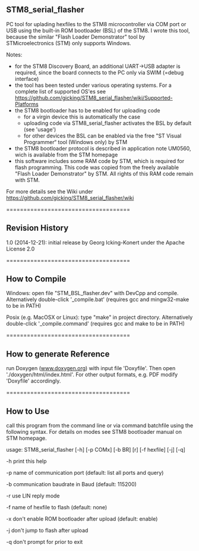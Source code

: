 STM8_serial_flasher
-------------------

PC tool for uplading hexfiles to the STM8 microcontroller via COM port or USB using the built-in ROM bootloader (BSL) of the STM8. I wrote this tool, because the similar "Flash Loader Demonstrator" tool by STMicroelectronics (STM) only supports Windows.

Notes:
  - for the STM8 Discovery Board, an additional UART->USB adapter is required, since the board  connects to the PC only via SWIM (=debug interface)
  - the tool has been tested under various operating systems. For a complete list of supported OS'es see https://github.com/gicking/STM8_serial_flasher/wiki/Supported-Platforms
  - the STM8 bootloader has to be enabled for uploading code
    - for a virgin device this is automatically the case
    - uploading code via STM8_serial_flasher activates the BSL by default (see 'usage')
    - for other devices the BSL can be enabled via the free "ST Visual Programmer“ tool (Windows only) by STM
  - the STM8 bootloader protocol is described in application note UM0560, wich is available from the STM homepage
  - this software includes some RAM code by STM, which is required for flash programming. This code was copied from the freely available "Flash Loader Demonstrator" by STM. All rights of this RAM code remain with STM.

For more details see the Wiki under https://github.com/gicking/STM8_serial_flasher/wiki

====================================

Revision History
----------------

1.0 (2014-12-21): initial release by Georg Icking-Konert under the Apache License 2.0

====================================

How to Compile
--------------

Windows: open file "STM_BSL_flasher.dev" with DevCpp and compile. Alternatively double-click '_compile.bat' (requires gcc and mingw32-make to be in PATH)

Posix (e.g. MacOSX or Linux): type "make" in project directory. Alternatively double-click '_compile.command' (requires gcc and make to be in PATH)

====================================

How to generate Reference
--------------

run Doxygen (www.doxygen.org) with input file 'Doxyfile'. Then open './doxygen/html/index.html'. For other output formats, e.g. PDF modify
'Doxyfile' accordingly.

====================================

How to Use
----------

call this program from the command line or via command batchfile using the following syntax. For details on modes see STM8 bootloader manual on STM homepage.

usage: STM8_serial_flasher [-h] [-p COMx] [-b BR] [r] [-f hexfile] [-j] [-q]

  -h    print this help

  -p    name of communication port (default: list all ports and query)

  -b    communication baudrate in Baud (default: 115200)

  -r    use LIN reply mode

  -f    name of hexfile to flash (default: none)

  -x    don't enable ROM bootloader after upload (default: enable)
      
  -j    don't jump to flash after upload

  -q    don't prompt for <return> prior to exit
